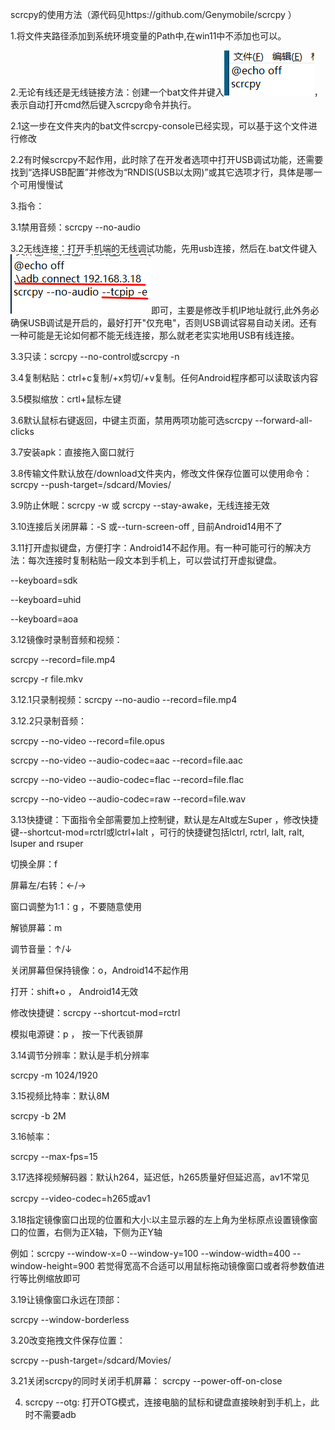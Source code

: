 scrcpy的使用方法（源代码见https://github.com/Genymobile/scrcpy ）

1.将文件夹路径添加到系统环境变量的Path中,在win11中不添加也可以。

2.无论有线还是无线链接方法：创建一个bat文件并键入![输入图片说明](图片1.png)，表示自动打开cmd然后键入scrcpy命令并执行。

2.1这一步在文件夹内的bat文件scrcpy-console已经实现，可以基于这个文件进行修改

2.2有时候scrcpy不起作用，此时除了在开发者选项中打开USB调试功能，还需要找到“选择USB配置”并修改为“RNDIS(USB以太网)”或其它选项才行，具体是哪一个可用慢慢试

3.指令：

3.1禁用音频：scrcpy --no-audio

3.2无线连接：打开手机端的无线调试功能，先用usb连接，然后在.bat文件键入![输入图片说明](Picture2.png)即可，主要是修改手机IP地址就行,此外务必确保USB调试是开启的，最好打开"仅充电"，否则USB调试容易自动关闭。还有一种可能是无论如何都不能无线连接，那么就老老实实地用USB有线连接。
  
3.3只读：scrcpy --no-control或scrcpy -n

3.4复制粘贴：ctrl+c复制/+x剪切/+v复制。任何Android程序都可以读取该内容

3.5模拟缩放：crtl+鼠标左键

3.6默认鼠标右键返回，中键主页面，禁用两项功能可选scrcpy --forward-all-clicks

3.7安装apk：直接拖入窗口就行

3.8传输文件默认放在/download文件夹内，修改文件保存位置可以使用命令：scrcpy --push-target=/sdcard/Movies/

3.9防止休眠：scrcpy -w 或 scrcpy --stay-awake，无线连接无效

3.10连接后关闭屏幕：-S 或--turn-screen-off , 目前Android14用不了

3.11打开虚拟键盘，方便打字：Android14不起作用。有一种可能可行的解决方法：每次连接时复制粘贴一段文本到手机上，可以尝试打开虚拟键盘。

--keyboard=sdk 

--keyboard=uhid 

--keyboard=aoa  

3.12镜像时录制音频和视频：

scrcpy --record=file.mp4

scrcpy -r file.mkv

3.12.1只录制视频：scrcpy --no-audio --record=file.mp4

3.12.2只录制音频：

scrcpy --no-video --record=file.opus

scrcpy --no-video --audio-codec=aac --record=file.aac

scrcpy --no-video --audio-codec=flac --record=file.flac

scrcpy --no-video --audio-codec=raw --record=file.wav


3.13快捷键：下面指令全部需要加上控制键，默认是左Alt或左Super ，修改快捷键--shortcut-mod=rctrl或lctrl+lalt ，可行的快捷键包括lctrl, rctrl, lalt, ralt, lsuper and rsuper

切换全屏：f

屏幕左/右转：←/→

窗口调整为1:1：g ，不要随意使用

解锁屏幕：m

调节音量：↑/↓

关闭屏幕但保持镜像：o，Android14不起作用

打开：shift+o ， Android14无效

修改快捷键：scrcpy --shortcut-mod=rctrl

模拟电源键：p ， 按一下代表锁屏

3.14调节分辨率：默认是手机分辨率

scrcpy -m 1024/1920


3.15视频比特率：默认8M

scrcpy -b 2M

3.16帧率：

scrcpy --max-fps=15

3.17选择视频解码器：默认h264，延迟低，h265质量好但延迟高，av1不常见

scrcpy --video-codec=h265或av1

3.18指定镜像窗口出现的位置和大小:以主显示器的左上角为坐标原点设置镜像窗口的位置，右侧为正X轴，下侧为正Y轴

例如：scrcpy --window-x=0 --window-y=100 --window-width=400 --window-height=900 若觉得宽高不合适可以用鼠标拖动镜像窗口或者将参数值进行等比例缩放即可


3.19让镜像窗口永远在顶部：

scrcpy --window-borderless

3.20改变拖拽文件保存位置：

scrcpy --push-target=/sdcard/Movies/

3.21关闭scrcpy的同时关闭手机屏幕： scrcpy --power-off-on-close

4. scrcpy --otg: 打开OTG模式，连接电脑的鼠标和键盘直接映射到手机上，此时不需要adb

